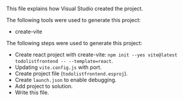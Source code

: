 This file explains how Visual Studio created the project.

The following tools were used to generate this project:
- create-vite

The following steps were used to generate this project:
- Create react project with create-vite: `npm init --yes vite@latest todolistfrontend -- --template=react`.
- Updating `vite.config.js` with port.
- Create project file (`todolistfrontend.esproj`).
- Create `launch.json` to enable debugging.
- Add project to solution.
- Write this file.
